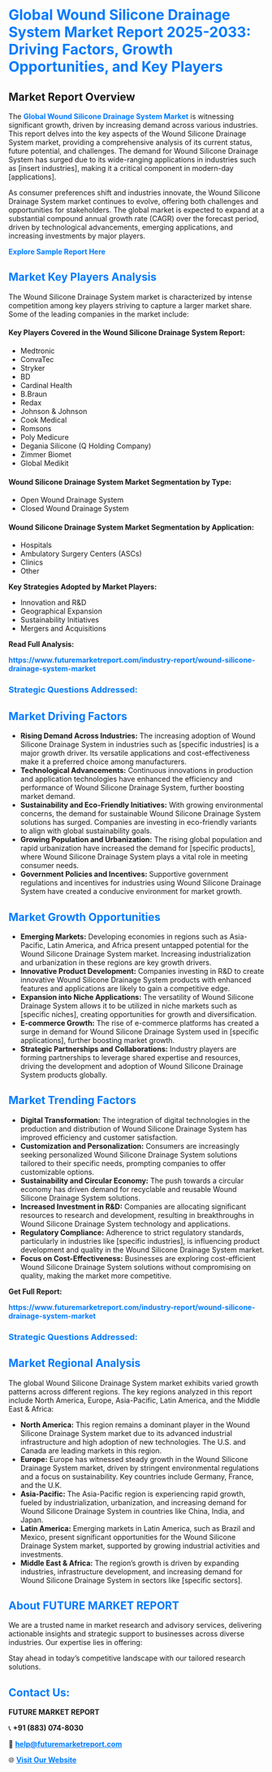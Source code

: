 <h1 style="color: #007BFF;">Global Wound Silicone Drainage System Market Report 2025-2033: Driving Factors, Growth Opportunities, and Key Players</h1>

<section id="overview">
<h2>Market Report Overview</h2>
<p>The <a href="https://www.futuremarketreport.com/industry-report/wound-silicone-drainage-system-market" style="color: #007BFF; text-decoration: none;"><strong>Global Wound Silicone Drainage System Market</strong></a> is witnessing significant growth, driven by increasing demand across various industries. This report delves into the key aspects of the Wound Silicone Drainage System market, providing a comprehensive analysis of its current status, future potential, and challenges. The demand for Wound Silicone Drainage System has surged due to its wide-ranging applications in industries such as [insert industries], making it a critical component in modern-day [applications].</p>
<p>As consumer preferences shift and industries innovate, the Wound Silicone Drainage System market continues to evolve, offering both challenges and opportunities for stakeholders. The global market is expected to expand at a substantial compound annual growth rate (CAGR) over the forecast period, driven by technological advancements, emerging applications, and increasing investments by major players.</p>
</section>

<section id="overview">
<p><a href="https://www.futuremarketreport.com/request-sample/reportId=77737" style="color: #007BFF; text-decoration: none;"><strong>Explore Sample Report Here</strong></a></p>
</section>

<section id="key-players">
<h2 style="color: #007BFF;">Market Key Players Analysis</h2>
<p>The Wound Silicone Drainage System market is characterized by intense competition among key players striving to capture a larger market share. Some of the leading companies in the market include:</p>
<h4>Key Players Covered in the Wound Silicone Drainage System Report:</h4>
<ul><li>Medtronic</li><li>ConvaTec</li><li>Stryker</li><li>BD</li><li>Cardinal Health</li><li>B.Braun</li><li>Redax</li><li>Johnson &amp; Johnson</li><li>Cook Medical</li><li>Romsons</li><li>Poly Medicure</li><li>Degania Silicone (Q Holding Company)</li><li>Zimmer Biomet</li><li>Global Medikit</li></ul>
<h4>Wound Silicone Drainage System Market Segmentation by Type:</h4>
<ul><li>Open Wound Drainage System</li><li>Closed Wound Drainage System</li></ul>

<h4>Wound Silicone Drainage System Market Segmentation by Application:</h4>
<ul><li>Hospitals</li><li>Ambulatory Surgery Centers (ASCs)</li><li>Clinics</li><li>Other</li></ul>
<p><strong>Key Strategies Adopted by Market Players:</strong></p>
<ul>
<li>Innovation and R&D</li>
<li>Geographical Expansion</li>
<li>Sustainability Initiatives</li>
<li>Mergers and Acquisitions</li>
</ul>
</section>

<section>
<p><strong>Read Full Analysis: </strong></p><a href="https://www.futuremarketreport.com/industry-report/wound-silicone-drainage-system-market" style="color: #007BFF; text-decoration: none;"><strong>https://www.futuremarketreport.com/industry-report/wound-silicone-drainage-system-market</strong></a>
<h3 style="color: #007BFF;">Strategic Questions Addressed:</h3>
</section>

<section id="driving-factors">
<h2 style="color: #007BFF;">Market Driving Factors</h2>
<ul>
<li><strong>Rising Demand Across Industries:</strong> The increasing adoption of Wound Silicone Drainage System in industries such as [specific industries] is a major growth driver. Its versatile applications and cost-effectiveness make it a preferred choice among manufacturers.</li>
<li><strong>Technological Advancements:</strong> Continuous innovations in production and application technologies have enhanced the efficiency and performance of Wound Silicone Drainage System, further boosting market demand.</li>
<li><strong>Sustainability and Eco-Friendly Initiatives:</strong> With growing environmental concerns, the demand for sustainable Wound Silicone Drainage System solutions has surged. Companies are investing in eco-friendly variants to align with global sustainability goals.</li>
<li><strong>Growing Population and Urbanization:</strong> The rising global population and rapid urbanization have increased the demand for [specific products], where Wound Silicone Drainage System plays a vital role in meeting consumer needs.</li>
<li><strong>Government Policies and Incentives:</strong> Supportive government regulations and incentives for industries using Wound Silicone Drainage System have created a conducive environment for market growth.</li>
</ul>
</section>

<section id="growth-opportunities">
<h2 style="color: #007BFF;">Market Growth Opportunities</h2>
<ul>
<li><strong>Emerging Markets:</strong> Developing economies in regions such as Asia-Pacific, Latin America, and Africa present untapped potential for the Wound Silicone Drainage System market. Increasing industrialization and urbanization in these regions are key growth drivers.</li>
<li><strong>Innovative Product Development:</strong> Companies investing in R&D to create innovative Wound Silicone Drainage System products with enhanced features and applications are likely to gain a competitive edge.</li>
<li><strong>Expansion into Niche Applications:</strong> The versatility of Wound Silicone Drainage System allows it to be utilized in niche markets such as [specific niches], creating opportunities for growth and diversification.</li>
<li><strong>E-commerce Growth:</strong> The rise of e-commerce platforms has created a surge in demand for Wound Silicone Drainage System used in [specific applications], further boosting market growth.</li>
<li><strong>Strategic Partnerships and Collaborations:</strong> Industry players are forming partnerships to leverage shared expertise and resources, driving the development and adoption of Wound Silicone Drainage System products globally.</li>
</ul>
</section>

<section id="trending-factors">
<h2 style="color: #007BFF;">Market Trending Factors</h2>
<ul>
<li><strong>Digital Transformation:</strong> The integration of digital technologies in the production and distribution of Wound Silicone Drainage System has improved efficiency and customer satisfaction.</li>
<li><strong>Customization and Personalization:</strong> Consumers are increasingly seeking personalized Wound Silicone Drainage System solutions tailored to their specific needs, prompting companies to offer customizable options.</li>
<li><strong>Sustainability and Circular Economy:</strong> The push towards a circular economy has driven demand for recyclable and reusable Wound Silicone Drainage System solutions.</li>
<li><strong>Increased Investment in R&D:</strong> Companies are allocating significant resources to research and development, resulting in breakthroughs in Wound Silicone Drainage System technology and applications.</li>
<li><strong>Regulatory Compliance:</strong> Adherence to strict regulatory standards, particularly in industries like [specific industries], is influencing product development and quality in the Wound Silicone Drainage System market.</li>
<li><strong>Focus on Cost-Effectiveness:</strong> Businesses are exploring cost-efficient Wound Silicone Drainage System solutions without compromising on quality, making the market more competitive.</li>
</ul>
</section>

<section>
<p><strong>Get Full Report: </strong></p><a href="https://www.futuremarketreport.com/industry-report/wound-silicone-drainage-system-market" style="color: #007BFF; text-decoration: none;"><strong>https://www.futuremarketreport.com/industry-report/wound-silicone-drainage-system-market</strong></a>
<h3 style="color: #007BFF;">Strategic Questions Addressed:</h3>
</section>


<section id="regional-analysis">
<h2 style="color: #007BFF;">Market Regional Analysis</h2>
<p>The global Wound Silicone Drainage System market exhibits varied growth patterns across different regions. The key regions analyzed in this report include North America, Europe, Asia-Pacific, Latin America, and the Middle East & Africa:</p>
<ul>
<li><strong>North America:</strong> This region remains a dominant player in the Wound Silicone Drainage System market due to its advanced industrial infrastructure and high adoption of new technologies. The U.S. and Canada are leading markets in this region.</li>
<li><strong>Europe:</strong> Europe has witnessed steady growth in the Wound Silicone Drainage System market, driven by stringent environmental regulations and a focus on sustainability. Key countries include Germany, France, and the U.K.</li>
<li><strong>Asia-Pacific:</strong> The Asia-Pacific region is experiencing rapid growth, fueled by industrialization, urbanization, and increasing demand for Wound Silicone Drainage System in countries like China, India, and Japan.</li>
<li><strong>Latin America:</strong> Emerging markets in Latin America, such as Brazil and Mexico, present significant opportunities for the Wound Silicone Drainage System market, supported by growing industrial activities and investments.</li>
<li><strong>Middle East & Africa:</strong> The region’s growth is driven by expanding industries, infrastructure development, and increasing demand for Wound Silicone Drainage System in sectors like [specific sectors].</li>
</ul>
</section>

<footer>
<h2 style="color: #007BFF;">About FUTURE MARKET REPORT</h2>
<p>We are a trusted name in market research and advisory services, delivering actionable insights and strategic support to businesses across diverse industries. Our expertise lies in offering:</p>

<p>Stay ahead in today’s competitive landscape with our tailored research solutions.</p>

<h2 style="color: #007BFF;">Contact Us:</h2>
<p><strong>FUTURE MARKET REPORT</strong></p>
<p>📞 <strong>+91 (883) 074-8030</strong></p>
<p>📧 <strong><a href="mailto:help@futuremarketreport.com" style="color: #007BFF;">help@futuremarketreport.com</a></strong></p>
<p>🌐 <strong><a href="https://www.futuremarketreport.com/" style="color: #007BFF;">Visit Our Website</a></strong></p>
</footer>